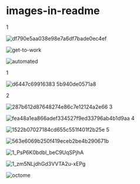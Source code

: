 # images-in-readme
1

![df790e5aa038e98e7a6df7bade0ec4ef](https://user-images.githubusercontent.com/44220596/105857774-9e821300-6010-11eb-89de-667048ca4378.gif)



![get-to-work](https://user-images.githubusercontent.com/44220596/105857772-9de97c80-6010-11eb-886f-05228e46a9e9.gif)



![automated](https://user-images.githubusercontent.com/44220596/105857758-99bd5f00-6010-11eb-82d2-695460234778.gif)


1

![d6447c69916383 5b940de0571a8](https://user-images.githubusercontent.com/44220596/104844311-a39ae000-58f5-11eb-8f05-0e73006463ec.gif)

2

![287b612d87648274e86c7e12124a2e66](https://user-images.githubusercontent.com/44220596/104844314-a4cc0d00-58f5-11eb-80dd-9f82d6005be5.gif)
3

![fea48a1ea866adef334527f9ed33796ab4b1d9aa](https://user-images.githubusercontent.com/44220596/104540766-23028800-5646-11eb-95f0-309bb7816595.gif)
4


![1522b07027184cd655c551f401f2b25e](https://user-images.githubusercontent.com/44220596/104488654-adba9700-55f4-11eb-9161-b8cef48d886e.gif)
5



![563e6069b250f419eceb2be4b290671b](https://user-images.githubusercontent.com/44220596/104488659-ae532d80-55f4-11eb-93c1-a386927b4f81.gif)


![1_PsP6K0bdbl_beC9UqSPjhA](https://user-images.githubusercontent.com/44220596/104407018-b96f7480-5586-11eb-91fb-e95a7e073d66.gif)


![1_zm5NLjdhGd3VVTA2u-xEPg](https://user-images.githubusercontent.com/44220596/104040679-f8f03680-51fd-11eb-965b-47205264ded8.gif)


![octome](https://user-images.githubusercontent.com/44220596/104040288-76677700-51fd-11eb-94ee-13f7c8435d05.png)


